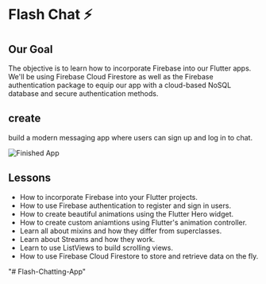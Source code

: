 
# Flash Chat ⚡️

## Our Goal

The objective  is to learn how to incorporate Firebase into our Flutter apps. We'll be using Firebase Cloud Firestore as well as the Firebase authentication package to equip our app with a cloud-based NoSQL database and secure authentication methods.


##  create

build a modern messaging app where users can sign up and log in to chat.

![Finished App](https://github.com/londonappbrewery/Images/blob/master/flash_chat_flutter_demo.gif)

## Lessons

- How to incorporate Firebase into your Flutter projects.
- How to use Firebase authentication to register and sign in users.
- How to create beautiful animations using the Flutter Hero widget.
- How to create custom aniamtions using Flutter's animation controller.
- Learn all about mixins and how they differ from superclasses.
- Learn about Streams and how they work.
- Learn to use ListViews to build scrolling views.
- How to use Firebase Cloud Firestore to store and retrieve data on the fly.



"# Flash-Chatting-App" 
